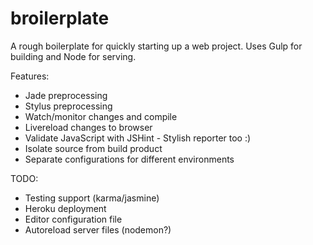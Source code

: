 broilerplate
============

A rough boilerplate for quickly starting up a web project. Uses Gulp for building and Node for serving.

Features:
 * Jade preprocessing
 * Stylus preprocessing
 * Watch/monitor changes and compile
 * Livereload changes to browser
 * Validate JavaScript with JSHint - Stylish reporter too :)
 * Isolate source from build product
 * Separate configurations for different environments

TODO:
 * Testing support (karma/jasmine)
 * Heroku deployment
 * Editor configuration file
 * Autoreload server files (nodemon?)
